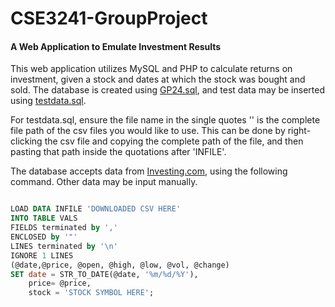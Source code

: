 # CSE3241-GroupProject

#### A Web Application to Emulate Investment Results

This web application utilizes MySQL and PHP to calculate returns on investment, given a stock and dates at which the stock was bought and sold. The database is created using [GP24.sql](GP24.sql), and test data may be inserted using [testdata.sql](testdata.sql).

For testdata.sql, ensure the file name in the single quotes '' is the complete file path of the csv files you would like to use. This can be done by right-clicking the csv file and copying the complete path of the file, and then pasting that path inside the quotations after 'INFILE'.

The database accepts data from [Investing.com](https://www.investing.com), using the following command. Other data may be input manually. 

```sql

LOAD DATA INFILE 'DOWNLOADED CSV HERE'
INTO TABLE VALS
FIELDS terminated by ','
ENCLOSED by '"'
LINES terminated by '\n'
IGNORE 1 LINES
(@date,@price, @open, @high, @low, @vol, @change)
SET date = STR_TO_DATE(@date, '%m/%d/%Y'),
	price= @price,
	stock = 'STOCK SYMBOL HERE';

```
